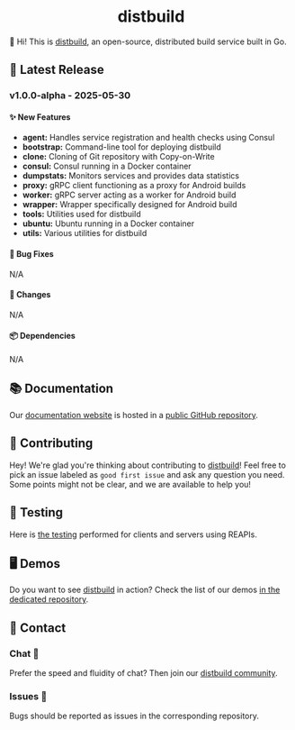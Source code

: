 <h1 align="center">distbuild</h1>



👋 Hi! This is [distbuild](https://github.com/distbuild), an open-source, distributed build service built in Go.



## 🚀 Latest Release

### v1.0.0-alpha - 2025-05-30

#### ✨ New Features

- **agent:** Handles service registration and health checks using Consul
- **bootstrap:** Command-line tool for deploying distbuild
- **clone:** Cloning of Git repository with Copy-on-Write
- **consul:** Consul running in a Docker container
- **dumpstats:** Monitors services and provides data statistics
- **proxy:** gRPC client functioning as a proxy for Android builds
- **worker:** gRPC server acting as a worker for Android build
- **wrapper:** Wrapper specifically designed for Android build
- **tools:** Utilities used for distbuild
- **ubuntu:** Ubuntu running in a Docker container
- **utils:** Various utilities for distbuild

#### 🐛 Bug Fixes

N/A

#### 🔄 Changes

N/A

#### 📦 Dependencies

N/A



## 📚 Documentation 

Our [documentation website](https://distbuild.github.io) is hosted in a [public GitHub repository](https://github.com/distbuild/distbuild.github.io).



## 🤝 Contributing 

Hey! We're glad you're thinking about contributing to [distbuild](https://github.com/distbuild)! Feel free to pick an issue labeled as `good first issue` and  ask any question you need. Some points might not be clear, and we are available to help you!



## 🧪 Testing

Here is [the testing](https://github.com/distbuild/testing) performed for clients and servers using REAPIs.



## 🖥 Demos 

Do you want to see [distbuild](https://github.com/distbuild) in action? Check the list of our demos [in the dedicated repository](https://github.com/distbuild/demo). 




## 💌 Contact

### Chat 💬

Prefer the speed and fluidity of chat? Then join our [distbuild community](https://gitter.im/craftslab/distbuild).

### Issues 🔩

Bugs should be reported as issues in the corresponding repository.
